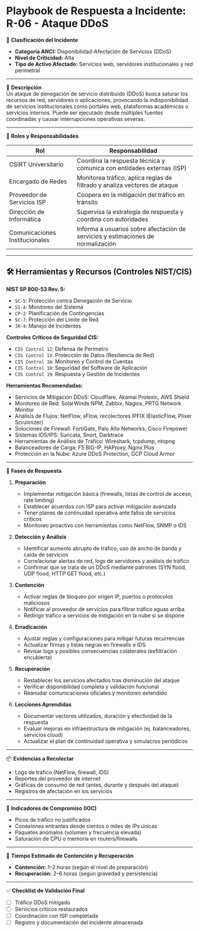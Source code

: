 # Playbook de Respuesta a Incidente: R-06 - Ataque DDoS

🛑 **Clasificación del Incidente**  
- **Categoría ANCI:** Disponibilidad-Afectación de Servicios (DDoS)  
- **Nivel de Criticidad:** Alta  
- **Tipo de Activo Afectado:** Servicios web, servidores institucionales y red perimetral

---

🧩 **Descripción**  
Un ataque de denegación de servicio distribuido (DDoS) busca saturar los recursos de red, servidores o aplicaciones, provocando la indisponibilidad de servicios institucionales como portales web, plataformas académicas o servicios internos. Puede ser ejecutado desde múltiples fuentes coordinadas y causar interrupciones operativas severas.

---

👥 **Roles y Responsabilidades**

| Rol                        | Responsabilidad                                                                 |
|----------------------------|-------------------------------------------------------------------------------|
| CSIRT Universitario        | Coordina la respuesta técnica y comunica con entidades externas (ISP)          |
| Encargado de Redes         | Monitorea tráfico, aplica reglas de filtrado y analiza vectores de ataque      |
| Proveedor de Servicios ISP | Coopera en la mitigación del tráfico en tránsito                               |
| Dirección de Informática   | Supervisa la estrategia de respuesta y coordina con autoridades                |
| Comunicaciones Institucionales | Informa a usuarios sobre afectación de servicios y estimaciones de normalización |

---

## 🛠️ Herramientas y Recursos (Controles NIST/CIS)

**NIST SP 800-53 Rev. 5:**
- `SC-5`: Protección contra Denegación de Servicio
- `SI-4`: Monitoreo del Sistema
- `CP-2`: Planificación de Contingencias
- `SC-7`: Protección del Límite de Red
- `IR-4`: Manejo de Incidentes

**Controles Críticos de Seguridad CIS:**
- `CIS Control 12`: Defensa de Perímetro
- `CIS Control 13`: Protección de Datos (Resiliencia de Red)
- `CIS Control 16`: Monitoreo y Control de Cuentas
- `CIS Control 18`: Seguridad del Software de Aplicación
- `CIS Control 19`: Respuesta y Gestión de Incidentes

**Herramientas Recomendadas:**
- Servicios de Mitigación DDoS: Cloudflare, Akamai Prolexic, AWS Shield
- Monitoreo de Red: SolarWinds NPM, Zabbix, Nagios, PRTG Network Monitor
- Análisis de Flujos: NetFlow, sFlow, recolectores IPFIX (ElasticFlow, Plixer Scrutinizer)
- Soluciones de Firewall: FortiGate, Palo Alto Networks, Cisco Firepower
- Sistemas IDS/IPS: Suricata, Snort, Darktrace
- Herramientas de Análisis de Tráfico: Wireshark, tcpdump, ntopng
- Balanceadores de Carga: F5 BIG-IP, HAProxy, Nginx Plus
- Protección en la Nube: Azure DDoS Protection, GCP Cloud Armor

---

🧭 **Fases de Respuesta**

1. **Preparación**
   - Implementar mitigación básica (firewalls, listas de control de acceso, rate limiting)
   - Establecer acuerdos con ISP para activar mitigación avanzada
   - Tener planes de continuidad operativa ante fallos de servicios críticos
   - Monitoreo proactivo con herramientas como NetFlow, SNMP o IDS

2. **Detección y Análisis**
   - Identificar aumento abrupto de tráfico, uso de ancho de banda y caída de servicios
   - Correlacionar alertas de red, logs de servidores y análisis de tráfico
   - Confirmar que se trata de un DDoS mediante patrones (SYN flood, UDP flood, HTTP GET flood, etc.)

3. **Contención**
   - Activar reglas de bloqueo por origen IP, puertos o protocolos maliciosos
   - Notificar al proveedor de servicios para filtrar tráfico aguas arriba
   - Redirigir tráfico a servicios de mitigación en la nube si se dispone

4. **Erradicación**
   - Ajustar reglas y configuraciones para mitigar futuras recurrencias
   - Actualizar firmas y listas negras en firewalls e IDS
   - Revisar logs y posibles consecuencias colaterales (exfiltración encubierta)

5. **Recuperación**
   - Restablecer los servicios afectados tras disminución del ataque
   - Verificar disponibilidad completa y validación funcional
   - Reanudar comunicaciones oficiales y monitoreo extendido

6. **Lecciones Aprendidas**
   - Documentar vectores utilizados, duración y efectividad de la respuesta
   - Evaluar mejoras en infraestructura de mitigación (ej. balanceadores, servicios cloud)
   - Actualizar el plan de continuidad operativa y simulacros periódicos

---

📦 **Evidencias a Recolectar**
- Logs de tráfico (NetFlow, firewall, IDS)
- Reportes del proveedor de internet
- Gráficas de consumo de red (antes, durante y después del ataque)
- Registros de afectación en los servicios

---

📌 **Indicadores de Compromiso (IOC)**
- Picos de tráfico no justificados
- Conexiones entrantes desde cientos o miles de IPs únicas
- Paquetes anómalos (volumen y frecuencia elevada)
- Saturación de CPU o memoria en routers/firewalls

---

📅 **Tiempo Estimado de Contención y Recuperación**
- **Contención:** 1–2 horas (según el nivel de preparación)
- **Recuperación:** 2–6 horas (según gravedad y persistencia)

---

✅ **Checklist de Validación Final**
- [ ] Tráfico DDoS mitigado
- [ ] Servicios críticos restaurados
- [ ] Coordinación con ISP completada
- [ ] Registro y documentación del incidente almacenada